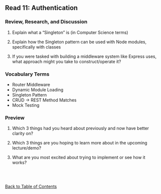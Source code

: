 ## Read 11: Authentication

### Review, Research, and Discussion

1. Explain what a “Singleton” is (in Computer Science terms)

1. Explain how the Singleton pattern can be used with Node modules, specifically with classes

1. If you were tasked with building a middleware system like Express uses, what approach might you take to construct/operate it?

### Vocabulary Terms

- Router Middleware
- Dynamic Module Loading
- Singleton Pattern
- CRUD -> REST Method Matches
- Mock Testing

### Preview

1. Which 3 things had you heard about previously and now have better clarity on?

1. Which 3 things are you hoping to learn more about in the upcoming lecture/demo?

1. What are you most excited about trying to implement or see how it works?

<br>
<br>

[Back to Table of Contents](README.md)
